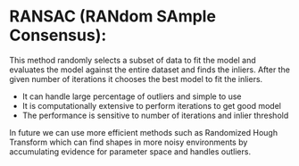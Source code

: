# RANSAC (RANdom SAmple Consensus):

This method randomly selects a subset of data to fit the model and evaluates the model against the entire dataset and finds the inliers. After the given number of iterations it chooses the best model to fit the inliers.

* It can handle large percentage of outliers and simple to use
* It is computationally extensive to perform iterations to get good model
* The performance is sensitive to number of iterations and inlier threshold

In future we can use more efficient methods such as Randomized Hough Transform which can find shapes in more noisy environments by accumulating evidence for parameter space and handles outliers.
